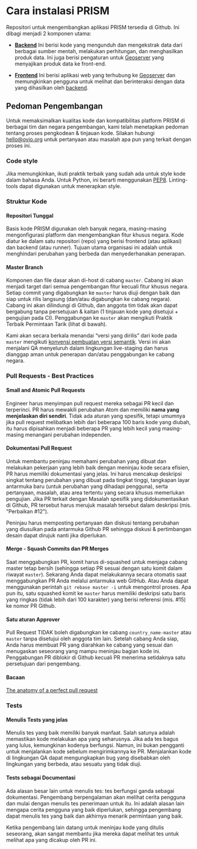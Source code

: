 # Cara instalasi PRISM

Repositori untuk mengembangkan aplikasi PRISM tersedia di Github. Ini dibagi menjadi 2 komponen utama:

- **[Backend](/setup/backend)** Ini berisi kode yang mengunduh dan mengekstrak data dari berbagai sumber mentah, melakukan perhitungan, dan menghasilkan produk data. Ini juga berisi pengaturan untuk [Geoserver](http://geoserver.org/) yang menyajikan produk data ke front-end.

- **[Frontend](/setup/frontend)** Ini berisi aplikasi web yang terhubung ke [Geoserver](http://geoserver.org/) dan memungkinkan pengguna untuk melihat dan berinteraksi dengan data yang dihasilkan oleh [backend](/setup/backend).

## Pedoman Pengembangan

Untuk memaksimalkan kualitas kode dan kompatibilitas platform PRISM di berbagai tim dan negara pengembangan, kami telah menetapkan pedoman tentang proses pengkodean & tinjauan kode. Silakan hubungi hello@ovio.org untuk pertanyaan atau masalah apa pun yang terkait dengan proses ini.

### Code style
Jika memungkinkan, ikuti praktik terbaik yang sudah ada untuk style kode dalam bahasa Anda. Untuk Python, ini berarti menggunakan [PEP8](https://www.python.org/dev/peps/pep-0008/). Linting-tools dapat digunakan untuk menerapkan style.

### Struktur Kode

#### Repositori Tunggal
Basis kode PRISM digunakan oleh banyak negara, masing-masing mengonfigurasi platform dan mengembangkan fitur khusus negara. Kode diatur ke dalam satu repositori (repo) yang berisi frontend (atau aplikasi) dan backend (atau runner). Tujuan utama organisasi ini adalah untuk menghindari perubahan yang berbeda dan menyederhanakan penerapan.

#### Master Branch
Komponen dan file dasar akan di-host di cabang `master`. Cabang ini akan menjadi target dari semua pengembangan fitur kecuali fitur khusus negara. Setiap commit yang digabungkan ke `master` harus diuji dengan baik dan siap untuk rilis langsung (dan/atau digabungkan ke cabang negara). Cabang ini akan dilindungi di Github, dan anggota tim tidak akan dapat bergabung tanpa persetujuan & kaitan (1 tinjauan kode yang disetujui + pengujian pada CI). Penggabungan ke `master` akan mengikuti Praktik Terbaik Permintaan Tarik (lihat di bawah).

Kami akan secara berkala menandai “versi yang dirilis” dari kode pada `master` mengikuti [konvensi pembuatan versi semantik](https://www.jvandemo.com/a-simple-guide-to-semantic-versioning/). Versi ini akan menjalani QA menyeluruh dalam lingkungan live-staging dan harus dianggap aman untuk penerapan dan/atau penggabungan ke cabang negara.

### Pull Requests - Best Practices

#### Small and Atomic Pull Requests
Engineer harus menyimpan pull request mereka sebagai PR kecil dan terperinci. PR harus mewakili perubahan Atom dan memiliki **nama yang menjelaskan diri sendiri**. Tidak ada aturan yang spesifik, tetapi umumnya jika pull request melibatkan lebih dari beberapa 100 baris kode yang diubah, itu harus dipisahkan menjadi beberapa PR yang lebih kecil yang masing-masing menangani perubahan independen.

#### Dokumentasi Pull Request
Untuk membantu peninjau memahami perubahan yang dibuat dan melakukan pekerjaan yang lebih baik dengan meninjau kode secara efisien, PR harus memiliki dokumentasi yang jelas. Ini harus mencakup deskripsi singkat tentang perubahan yang dibuat pada tingkat tinggi, tangkapan layar antarmuka baru (untuk perubahan yang dihadapi pengguna), serta pertanyaan, masalah, atau area tertentu yang secara khusus memerlukan pengujian. Jika PR terkait dengan Masalah spesifik yang didokumentasikan di Github, PR tersebut harus merujuk masalah tersebut dalam deskripsi (mis. “Perbaikan #12”).

Peninjau harus memposting pertanyaan dan diskusi tentang perubahan yang diusulkan pada antarmuka Github PR sehingga diskusi & pertimbangan desain dapat dirujuk nanti jika diperlukan.

#### Merge - Squash Commits dan PR Merges
Saat menggabungkan PR, komit harus di-squashed untuk menjaga cabang master tetap bersih (sehingga setiap PR sesuai dengan satu komit dalam riwayat `master`). Sekarang Anda dapat melakukannya secara otomatis saat menggabungkan PR Anda melalui antarmuka web GitHub. Atau Anda dapat menggunakan perintah `git rebase master -i` untuk mengontrol proses. Apa pun itu, satu squashed komit ke `master` harus memiliki deskripsi satu baris yang ringkas (tidak lebih dari 100 karakter) yang berisi referensi (mis. #15) ke nomor PR Github.

#### Satu aturan Approver
Pull Request TIDAK boleh digabungkan ke cabang `country_name-master` atau `master` tanpa disetujui oleh anggota tim lain. Setelah cabang Anda siap, Anda harus membuat PR yang diarahkan ke cabang yang sesuai dan menugaskan seseorang yang mampu meninjau bagian kode ini. Penggabungan PR diblokir di Github kecuali PR menerima setidaknya satu persetujuan dari pengembang.

#### Bacaan
[The anatomy of a perfect pull request](https://medium.com/@hugooodias/the-anatomy-of-a-perfect-pull-request-567382bb6067)


### Tests

#### Menulis Tests yang jelas
Menulis tes yang baik memiliki banyak manfaat. Salah satunya adalah memastikan kode melakukan apa yang seharusnya. Jika ada tes bagus yang lulus, kemungkinan kodenya berfungsi. Namun, ini bukan pengganti untuk menjalankan kode sebelum mengirimkannya ke PR. Menjalankan kode di lingkungan QA dapat mengungkapkan bug yang disebabkan oleh lingkungan yang berbeda, atau sesuatu yang tidak diuji.

#### Tests sebagai Documentasi
Ada alasan besar lain untuk menulis tes: tes berfungsi ganda sebagai dokumentasi. Pengembang berpengalaman akan melihat cerita pengguna dan mulai dengan menulis tes penerimaan untuk itu. Ini adalah alasan lain mengapa cerita pengguna yang baik diperlukan, sehingga pengembang dapat menulis tes yang baik dan akhirnya menarik permintaan yang baik.

Ketika pengembang lain datang untuk meninjau kode yang ditulis seseorang, akan sangat membantu jika mereka dapat melihat tes untuk melihat apa yang dicakup oleh PR ini.